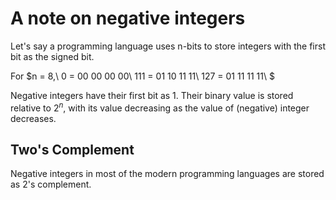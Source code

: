 # A note on negative integers

Let's say a programming language uses n-bits to store integers with the first bit as the signed bit.

For $n = 8,\\
0 = 00 00 00 00\\
111 = 01 10 11 11\\
127 = 01 11 11 11\\ 
$

Negative integers have their first bit as 1. Their binary value is stored relative to $2^{n}$, with its value decreasing as the value of (negative) integer decreases.



## Two's Complement
Negative integers in most of the modern programming languages are stored as 2's complement. 
